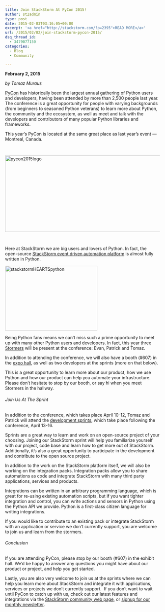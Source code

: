 ```yaml
---
title: Join StackStorm At PyCon 2015!
author: st2admin
type: post
date: 2015-02-03T03:16:05+00:00
excerpt: '<a href="http://stackstorm.com/?p=2395">READ MORE</a>'
url: /2015/02/02/join-stackstorm-pycon-2015/
dsq_thread_id:
  - 3479077150
categories:
  - Blog
  - Community

---
```

**February 2, 2015**

_by Tomaz Muraus_

<a href="https://us.pycon.org/2015/" target="_blank">PyCon</a> has historically been the largest annual gathering of Python users and developers, having been attended by more than 2,500 people last year. The conference is a great opportunity for people with varying backgrounds (from beginners to seasoned Python veterans) to learn more about Python, the community and the ecosystem, as well as meet and talk with the developers and contributors of many popular Python libraries and frameworks.

This year’s PyCon is located at the same great place as last year’s event &#8212; Montreal, Canada.

<!--more-->

&nbsp;

<img loading="lazy" class="aligncenter wp-image-2399 size-full" src="http://stackstorm.com/wp/wp-content/uploads/2015/02/pycon2015logo.png" alt="pycon2015logo" width="605" height="248" srcset="https://stackstorm.com/wp/wp-content/uploads/2015/02/pycon2015logo.png 605w, https://stackstorm.com/wp/wp-content/uploads/2015/02/pycon2015logo-300x122.png 300w" sizes="(max-width: 605px) 100vw, 605px" /> 

&nbsp;

Here at StackStorm we are big users and lovers of Python. In fact, the open-source <a href="https://github.com/StackStorm/st2" target="_blank">StackStorm event driven automation platform</a> is almost fully written in Python.

<img loading="lazy" class="aligncenter wp-image-2400 size-medium" src="http://stackstorm.com/wp/wp-content/uploads/2015/02/stackstormHEARTSpython-300x210.png" alt="stackstormHEARTSpython" width="300" height="210" srcset="https://stackstorm.com/wp/wp-content/uploads/2015/02/stackstormHEARTSpython-300x210.png 300w, https://stackstorm.com/wp/wp-content/uploads/2015/02/stackstormHEARTSpython.png 423w" sizes="(max-width: 300px) 100vw, 300px" /> 

Being Python fans means we can’t miss such a prime opportunity to meet up with many other Python users and developers. In fact, this year three <a href="http://stackstorm.com/team/" target="_blank">Stormers</a> will be present at the conference: Evan, Patrick and Tomaz.

In addition to attending the conference, we will also have a booth (#607) in the <a href="https://us.pycon.org/2015/sponsors/exhibitfloor/" target="_blank">expo hall</a>, as well as two developers at the sprints (more on that below).

This is a great opportunity to learn more about our product, how we use Python and how our product can help you automate your infrastructure. Please don&#8217;t hesitate to stop by our booth, or say hi when you meet Stormers in the hallway.

###### Join Us At The Sprint

In addition to the conference, which takes place April 10-12, Tomaz and Patrick will attend the <a href="https://us.pycon.org/2015/community/sprints/" target="_blank">development sprints</a>, which take place following the conference, April 13-16.

Sprints are a great way to learn and work on an open-source project of your choosing. Joining our StackStorm sprint will help you familiarize yourself with our project, code base and learn how to get more out of StackStorm. Additionally, it’s also a great opportunity to participate in the development and contribute to the open source project.

In addition to the work on the StackStorm platform itself, we will also be working on the integration packs. Integration packs allow you to share automations as code and integrate StackStorm with many third party applications, services and products.

Integrations can be written in an arbitrary programming language, which is great for re-using existing automation scripts, but if you want tighter integration and control, you can write actions and sensors in Python using the Python API we provide. Python is a first-class citizen language for writing integrations.

If you would like to contribute to an existing pack or integrate StackStorm with an application or service we don’t currently support, you are welcome to join us and learn from the stormers.

###### Conclusion

If you are attending PyCon, please stop by our booth (#607) in the exhibit hall. We’d be happy to answer any questions you might have about our product or project, and help you get started.

Lastly, you are also very welcome to join us at the sprints where we can help you learn more about StackStorm and integrate it with applications, services or projects we don’t currently support.  If you don&#8217;t want to wait until PyCon to catch up with us, check out our latest features and integrations via the <a href="http://stackstorm.com/community/" target="_blank">StackStorm community web page</a>, or <a href="http://stackstorm.com/subscribe-to-newsletter/" target="_blank">signup for our monthly newsletter</a>.